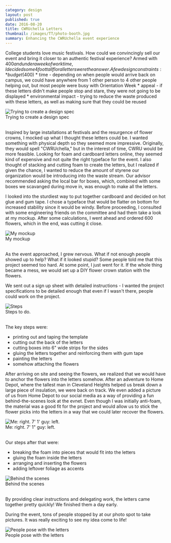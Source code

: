 ```yaml
---
category: design
layout: post
published: true
date: 2016-08-20
title: CWRUchella Letters
thumbnail: /images/TT/photo-booth.jpg
summary: Enhancing the CWRUchella event experience
---
```

College students love music festivals. How could we convincingly sell our event and bring it closer to an authentic festival experience? Armed with $400 and under a week of work time, I decided some 4 foot tall floral letters were the answer. 
A few design constraints:
	* budget ($400)
	* time - depending on when people would arrive back on campus, we could have anywhere from 1 other person to 4 other people helping out, but most people were busy with Orientation Week 
	* appeal - if these letters didn't make people stop and stare, they were not going to be displayed
	* environmental impact - trying to reduce the waste produced with these letters, as well as making sure that they could be reused

<div class = "post-image">
<img alt ="Trying to create a design spec" src= "/images/TT/laptop.jpg"/> <br/>
Trying to create a design spec
</div>
<br/>

Inspired by large installations at festivals and the resurgence of flower crowns, I mocked up what I thought these letters could be. I wanted something with physical depth so they seemed more impressive. Originally, they would spell "CWRUchella," but in the interest of time, CWRU would be more feasible. Looking for foam and cardboard letters online, they seemed kind of expensive and not quite the right typeface for the event. I also thought of stacking and cutting foam to create the letters, but I realized if given the chance, I wanted to reduce the amount of styrene our organization would be introducing into the waste stream. Our advisor recommended asking the local bar for boxes, which, combined with some boxes we scavanged during move in, was enough to make all the letters.

I looked into the sturdiest way to put together cardboard and decided on hot glue and gum tape. I chose a typeface that would be flatter on bottom for increased stability since it would be windy. Before proceeding, I consulted with some engineering friends on the committee and had them take a look at my mockup. After some calculations, I went ahead and ordered 600 flowers, which in the end, was cutting it close. 

<div class = "post-image">
<img alt ="My mockup" src= "/images/TT/laptop.jpg"/> <br/>
My mockup
</div>
<br/>


As the event approached, I grew nervous. What if not enough people showed up to help? What if it looked stupid? Some people told me that this project seemed too hard. At some point, I just went for it. If the whole thing became a mess, we would set up a DIY flower crown station with the flowers. 

We sent out a sign up sheet with detailed instructions - I wanted the project specifications to be detailed enough that even if I wasn't there, people could work on the project.

<div class = "post-image">
<img alt ="Steps" src= "/images/TT/laptop.jpg"/> <br/>
Steps to do.
</div>
<br/>


The key steps were:
* printing out and taping the template
* cutting out the back of the letters
* cutting boxes into 6" wide strips for the sides
* gluing the letters together and reinforcing them with gum tape
* painting the letters
* somehow attaching the flowers

After arriving on site and seeing the flowers, we realized that we would have to anchor the flowers into the letters somehow. After an adventure to Home Depot, where the tallest man in Cleveland Heights helped us break down a large piece of insulation, we were back on track. We even added a picture of us from Home Depot to our social media as a way of providing a fun behind-the-scenes look at the evnet. Even though I was initially anti-foam, the material was a good fit for the project and would allow us to stick the flower picks into the letters in a way that we could later recover the flowers.

<div class = "post-image">
<img alt ="Me: right. 7' 1' guy: left." src= "/images/TT/laptop.jpg"/> <br/>
Me: right. 7' 1" guy: left.
</div>
<br/>


Our steps after that were:
* breaking the foam into pieces that would fit into the letters
* gluing the foam inside the letters
* arranging and inserting the flowers 
* adding leftover foliage as accents

<div class = "post-image">
<img alt ="Behind the scenes" src= "/images/TT/laptop.jpg"/> <br/>
Behind the scenes
</div>
<br/>


By providing clear instructions and delegating work, the letters came together pretty quickly! We finished them a day early. 

During the event, tons of people stopped by at our photo spot to take pictures. It was really exciting to see my idea come to life!



<div class = "post-image">
<img alt ="People pose with the letters" src= "/images/cwruchella/me_david.png"/> <br/>
People pose with the letters
</div>
<br/>





